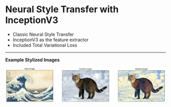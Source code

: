 # Neural Style Transfer with InceptionV3

* Classic Neural Style Transfer
* InceptionV3 as the feature extractor
* Included Total Variational Loss
<hr/>

**Example Stylized Images**

![sample_data](https://github.com/moshiurtonmoy/Neural-Style-Transfer-with-InceptionV3/blob/master/example_1.png)
